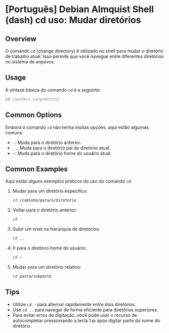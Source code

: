 # [Português] Debian Almquist Shell (dash) cd uso: Mudar diretórios

## Overview
O comando `cd` (change directory) é utilizado no shell para mudar o diretório de trabalho atual. Isso permite que você navegue entre diferentes diretórios no sistema de arquivos.

## Usage
A sintaxe básica do comando `cd` é a seguinte:

```bash
cd [opções] [argumentos]
```

## Common Options
Embora o comando `cd` não tenha muitas opções, aqui estão algumas comuns:

- `-`: Muda para o diretório anterior.
- `..`: Muda para o diretório pai do diretório atual.
- `~`: Muda para o diretório home do usuário atual.

## Common Examples
Aqui estão alguns exemplos práticos do uso do comando `cd`:

1. Mudar para um diretório específico:
   ```bash
   cd /caminho/para/o/diretorio
   ```

2. Voltar para o diretório anterior:
   ```bash
   cd -
   ```

3. Subir um nível na hierarquia de diretórios:
   ```bash
   cd ..
   ```

4. Ir para o diretório home do usuário:
   ```bash
   cd ~
   ```

5. Mudar para um diretório relativo:
   ```bash
   cd pasta/subpasta
   ```

## Tips
- Utilize `cd -` para alternar rapidamente entre dois diretórios.
- Use `cd ..` para navegar de forma eficiente para diretórios superiores.
- Para evitar erros de digitação, você pode usar o recurso de autocompletar pressionando a tecla `Tab` após digitar parte do nome do diretório.